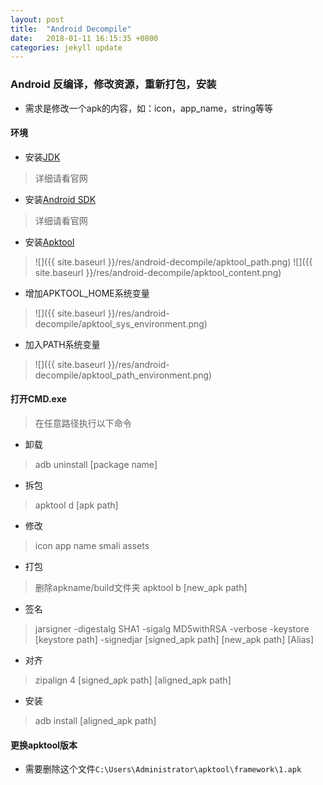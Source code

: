 ```yaml
---
layout: post
title:  "Android Decompile"
date:   2018-01-11 16:15:35 +0800
categories: jekyll update
---
```

### Android 反编译，修改资源，重新打包，安装
* 需求是修改一个apk的内容，如：icon，app_name，string等等

#### 环境
* 安装[JDK][JDK-Install-Instructions]
> 详细请看官网
* 安装[Android SDK][AndroidSDK-Install-Instructions]
> 详细请看官网
* 安装[Apktool][Apktool-Install-Instructions]
> ![]({{ site.baseurl }}/res/android-decompile/apktool_path.png)
> ![]({{ site.baseurl }}/res/android-decompile/apktool_content.png)
* 增加APKTOOL_HOME系统变量
> ![]({{ site.baseurl }}/res/android-decompile/apktool_sys_environment.png)
* 加入PATH系统变量
> ![]({{ site.baseurl }}/res/android-decompile/apktool_path_environment.png)

#### 打开CMD.exe
> 在任意路径执行以下命令

* 卸载
> adb uninstall [package name]

* 拆包
> apktool d [apk path]

* 修改
> icon
> app name
> smali
> assets

* 打包
> 删除apkname/build文件夹
> apktool b [new_apk path]

* 签名
> jarsigner -digestalg SHA1 -sigalg MD5withRSA -verbose -keystore [keystore path] -signedjar [signed_apk path] [new_apk path] [Alias]

* 对齐
> zipalign 4 [signed_apk path] [aligned_apk path]

* 安装
> adb install [aligned_apk path]

#### 更换apktool版本
* 需要删除这个文件`C:\Users\Administrator\apktool\framework\1.apk`

[JDK-Install-Instructions]: http://www.oracle.com/technetwork/java/javase/downloads/index.html
[AndroidSDK-Install-Instructions]: https://developer.android.com/index.html
[Apktool-Install-Instructions]: https://ibotpeaches.github.io/Apktool/install/
[jekyll-gh]:   https://github.com/jekyll/jekyll
[jekyll-talk]: https://talk.jekyllrb.com/